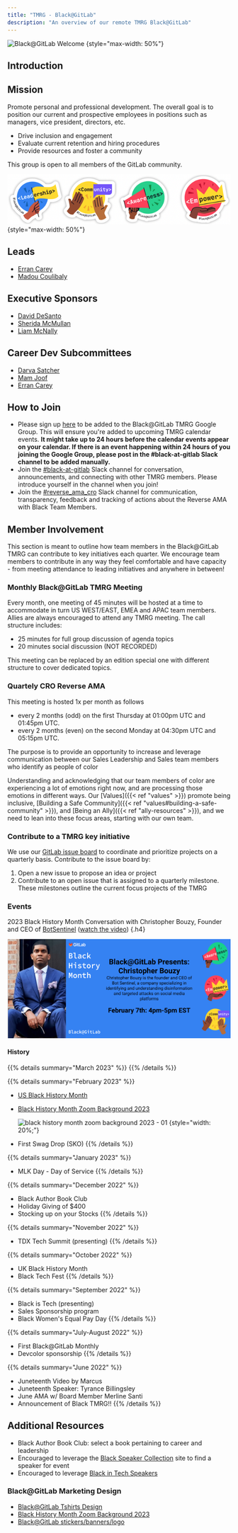 ```yaml
---
title: "TMRG - Black@GitLab"
description: "An overview of our remote TMRG Black@GitLab"
---
```


![Black@GitLab Welcome](Black-GitLab-SKO23.jpg)
{style="max-width: 50%"}

## Introduction

## Mission

Promote personal and professional development. The overall goal is to position our current and prospective employees in positions such as managers, vice president, directors, etc.

- Drive inclusion and engagement
- Evaluate current retention and hiring procedures
- Provide resources and foster a community

This group is open to all members of the GitLab community.

![Black@GitLab Values](black-gitlab-values.png)
{style="max-width: 50%"}

## Leads

- [Erran Carey](/handbook/company/team/#erran)
- [Madou Coulibaly](/handbook/company/team/#madou)

## Executive Sponsors

- [David DeSanto](/handbook/company/team/#david)
- [Sherida McMullan](/handbook/company/team/#sheridam)
- [Liam McNally](/handbook/company/team/#lmcnally1)

## Career Dev Subcommittees

- [Darva Satcher](/handbook/company/team/#dsatcher)
- [Mam Joof](/handbook/company/team/#mjoof1)
- [Erran Carey](/handbook/company/team/#erran)

## How to Join

- Please sign up [here](https://groups.google.com/a/gitlab.com/g/black-tmrg) to be added to the Black@GitLab TMRG Google Group. This will ensure you're added to upcoming TMRG calendar events. **It might take up to 24 hours before the calendar events appear on your calendar. If there is an event happening within 24 hours of you joining the Google Group, please post in the #black-at-gitlab  Slack channel to be added manually.**
- Join the [#black-at-gitlab](https://gitlab.slack.com/archives/C03KFLT0UJV) Slack channel for conversation, announcements, and connecting with other TMRG members. Please introduce yourself in the channel when you join!
- Join the [#reverse_ama_cro](https://gitlab.slack.com/archives/C029DTTFR0U) Slack channel for communication, transparency, feedback and tracking of actions about the Reverse AMA with Black Team Members.

## Member Involvement

This section is meant to outline how team members in the Black@GitLab TMRG can contribute to key initiatives each quarter. We encourage team members to contribute in any way they feel comfortable and have capacity - from meeting attendance to leading initiatives and anywhere in between!

### Monthly Black@GitLab TMRG Meeting

Every month, one meeting of 45 minutes will be hosted at a time to accommodate in turn US WEST/EAST, EMEA and APAC team members. Allies are always encouraged to attend any TMRG meeting. The call structure includes:

- 25 minutes for full group discussion of agenda topics
- 20 minutes social discussion (NOT RECORDED)

This meeting can be replaced by an edition special one with different structure to cover dedicated topics.

### Quartely CRO Reverse AMA

This meeting is hosted 1x per month as follows

- every 2 months (odd) on the first Thursday at 01:00pm UTC and 01:45pm UTC.
- every 2 months (even) on the second Monday at 04:30pm UTC and 05:15pm UTC.

The purpose is to provide an opportunity to increase and leverage communication between our Sales Leadership and Sales team members who identify as people of color

Understanding and acknowledging that our team members of color are experiencing a lot of emotions right now, and are processing those emotions in different ways. Our [Values]({{< ref "values" >}}) promote being inclusive, [Building a Safe Community]({{< ref "values#building-a-safe-community" >}}), and [Being an Ally]({{< ref "ally-resources" >}}), and we need to lean into these focus areas, starting with our own team.

### Contribute to a TMRG key initiative

We use our [GitLab issue board](https://gitlab.com/gitlab-com/black-tmrg/-/boards) to coordinate and prioritize projects on a quarterly basis. Contribute to the issue board by:

1. Open a new issue to propose an idea or project
1. Contribute to an open issue that is assigned to a quarterly milestone. These milestones outline the current focus projects of the TMRG

### Events

2023 Black History Month Conversation with Christopher Bouzy, Founder and CEO of [BotSentinel](https://botsentinel.com/) ([watch the video](https://drive.google.com/file/d/1jIwAdJCYxsUJlmEo1otGG5pE6VGC7geM/view))
{.h4}

![Conversation with Christopher Bouzy](conversation_with_Christopher_Bouzy.png)

#### History

{{% details summary="March 2023" %}}
{{% /details %}}

{{% details summary="February 2023" %}}
- [US Black History Month](https://gitlab.com/gitlab-com/black-tmrg/-/issues/23)
- [Black History Month Zoom Background 2023](https://gitlab.com/gitlab-com/marketing/corporate_marketing/corporate-marketing/-/tree/master/design/programs-teams/dib-tmrg/black-gitlab/swag/zoom-backgrounds/black-history-month-zoom-background-2023/png)

  ![black history month zoom background 2023 - 01](https://gitlab.com/gitlab-com/marketing/corporate_marketing/corporate-marketing/-/raw/master/design/programs-teams/dib-tmrg/black-gitlab/swag/zoom-backgrounds/black-history-month-zoom-background-2023/png/black-history-month-zoom-background-2023_01.png)
  {style="width: 20%;"}

- First Swag Drop (SKO)
{{% /details %}}

{{% details summary="January 2023" %}}
- MLK Day - Day of Service
{{% /details %}}

{{% details summary="December  2022" %}}
- Black Author Book Club
- Holiday Giving of $400
- Stocking up on your Stocks
{{% /details %}}

{{% details summary="November  2022" %}}
- TDX Tech Summit (presenting)
{{% /details %}}

{{% details summary="October  2022" %}}
- UK Black History Month
- Black Tech Fest
{{% /details %}}

{{% details summary="September  2022" %}}
- Black is Tech (presenting)
- Sales Sponsorship program
- Black Women's Equal Pay Day
{{% /details %}}

{{% details summary="July-August 2022" %}}
- First Black@GitLab Monthly
- Devcolor sponsorship
{{% /details %}}

{{% details summary="June 2022" %}}
- Juneteenth Video by Marcus
- Juneteenth Speaker: Tyrance Billingsley
- June AMA w/ Board Member Merline Santi
- Announcement of Black TMRG!!
{{% /details %}}

## Additional Resources

- Black Author Book Club: select a book pertaining to career and leadership
- Encouraged to leverage the [Black Speaker Collection](https://blackspeakerscollection.com/) site to find a speaker for event
- Encouraged to leverage [Black in Tech Speakers](https://www.allamericanspeakers.com/lists/black-in-tech.php)

### Black@GitLab Marketing Design

- [Black@GitLab Tshirts Design](https://gitlab.com/gitlab-com/marketing/corporate_marketing/corporate-marketing/-/blob/master/design/programs-teams/dib-tmrg/black-gitlab/swag/t-shirts/pdf/black-gitlab-shirt.pdf)
- [Black History Month Zoom Background 2023](https://gitlab.com/gitlab-com/marketing/corporate_marketing/corporate-marketing/-/tree/master/design/programs-teams/dib-tmrg/black-gitlab/swag/zoom-backgrounds/black-history-month-zoom-background-2023/png)
- [Black@GitLab stickers/banners/logo](https://gitlab.com/gitlab-com/marketing/corporate_marketing/corporate-marketing/-/tree/master/design/programs-teams/dib-tmrg/black-gitlab/png)
